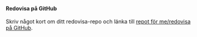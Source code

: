 #### Redovisa på GitHub

Skriv något kort om ditt redovisa-repo och länka till [repot för me/redovisa på GitHub](https://github.com/Jonatan-walett/oophp-v5).
